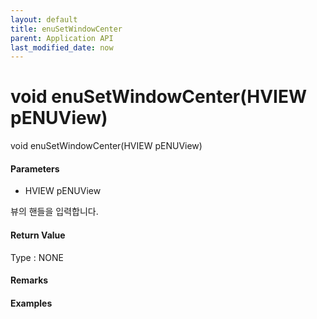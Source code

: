 ```yaml
---
layout: default
title: enuSetWindowCenter
parent: Application API
last_modified_date: now
---
```

# void enuSetWindowCenter\(HVIEW pENUView\)

void enuSetWindowCenter\(HVIEW pENUView\)

#### Parameters

* HVIEW pENUView

뷰의 핸들을 입력합니다.

#### Return Value

Type : NONE

#### Remarks



#### Examples

```cpp

```



